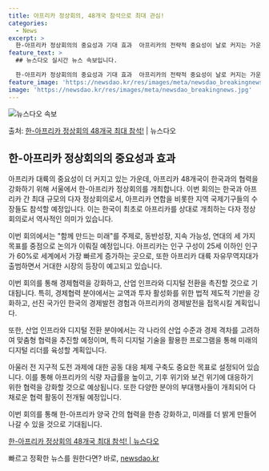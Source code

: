 ```yaml
---
title: 아프리카 정상회의, 48개국 참석으로 최대 관심!
categories:
  - News
excerpt: >
  한-아프리카 정상회의의 중요성과 기대 효과  아프리카의 전략적 중요성이 날로 커지는 가운데, 아프리카 48개…
feature_text: >
  ## 뉴스다오 실시간 뉴스 속보입니다.

  한-아프리카 정상회의의 중요성과 기대 효과  아프리카의 전략적 중요성이 날로 커지는 가운데, 아프리카 48개…
feature_image: 'https://newsdao.kr/res/images/meta/newsdao_breakingnews.jpg'
image: 'https://newsdao.kr/res/images/meta/newsdao_breakingnews.jpg'
---
```


![뉴스다오 속보](https://newsdao.kr/res/images/meta/newsdao_breakingnews.jpg)

<p>출처: <a href="https://newsdao.kr/4019" rel="dofollow">한-아프리카 정상회의 48개국 최대 참석!</a> | 뉴스다오</p>

## 한-아프리카 정상회의의 중요성과 효과

아프리카 대륙의 중요성이 더 커지고 있는 가운데, 아프리카 48개국이 한국과의 협력을 강화하기 위해 서울에서 한-아프리카 정상회의를 개최합니다. 이번 회의는 한국과 아프리카 간 최대 규모의 다자 정상회의로서, 아프리카 연합을 비롯한 지역 국제기구들의 수장들도 참석할 예정입니다. 이는 한국이 최초로 아프리카를 상대로 개최하는 다자 정상회의로서 역사적인 의미가 있습니다.

이번 회의에서는 "함께 만드는 미래"를 주제로, 동반성장, 지속 가능성, 연대의 세 가지 목표를 중점으로 논의가 이뤄질 예정입니다. 아프리카는 인구 구성이 25세 이하인 인구가 60%로 세계에서 가장 빠르게 증가하는 곳으로, 또한 아프리카 대륙 자유무역지대가 출범하면서 거대한 시장의 등장이 예고되고 있습니다.

이번 회의를 통해 경제협력을 강화하고, 산업 인프라와 디지털 전환을 촉진할 것으로 기대됩니다. 특히, 경제협력 분야에서는 교역과 투자 활성화를 위한 법적 제도적 기반을 강화하고, 선진 국가인 한국의 경제발전 경험과 아프리카의 경제발전을 접목시킬 계획입니다.

또한, 산업 인프라와 디지털 전환 분야에서는 각 나라의 산업 수준과 경제 격차를 고려하여 맞춤형 협력을 추진할 예정이며, 특히 디지털 기술을 활용한 프로그램을 통해 미래의 디지털 리더를 육성할 계획입니다.

아울러 전 지구적 도전 과제에 대한 공동 대응 체제 구축도 중요한 목표로 설정되어 있습니다. 이를 통해 아프리카의 식량 자급률을 높이고, 기후 위기와 보건 위기에 대응하기 위한 협력을 강화할 것으로 예상됩니다. 또한 다양한 분야의 부대행사들이 개최되어 다채로운 협력 활동이 전개될 예정입니다.

이번 회의를 통해 한-아프리카 양국 간의 협력을 한층 강화하고, 미래를 더 밝게 만들어나갈 수 있을 것으로 기대됩니다.

[한-아프리카 정상회의 48개국 최대 참석! | 뉴스다오](https://newsdao.kr/4019) 

빠르고 정확한 뉴스를 원한다면? 바로, <a href="https://newsdao.kr" rel="dofollow">newsdao.kr</a>


